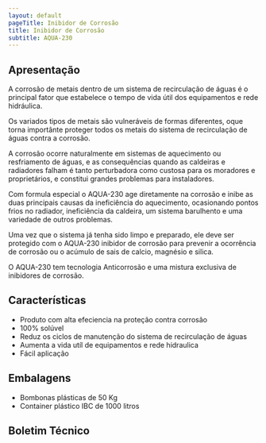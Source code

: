 ```yaml
---
layout: default
pageTitle: Inibidor de Corrosão
title: Inibidor de Corrosão
subtitle: AQUA-230
---
```


## Apresentação

A corrosão de metais dentro de um sistema de recirculação de águas é o principal fator que estabelece o tempo de vida útil dos equipamentos e rede hidráulica.

Os variados tipos de metais são vulneráveis de formas diferentes, oque torna importânte proteger todos os metais do sistema de recirculação de águas contra a corrosão.

A corrosão ocorre naturalmente em sistemas de aquecimento ou resfriamento de águas, e as consequências quando as caldeiras e radiadores falham é tanto perturbadora como custosa para os moradores e proprietários, e constitui grandes problemas para instaladores. 

Com formula especial o AQUA-230 age diretamente na corrosão e inibe as duas principais causas da ineficiência do aquecimento, ocasionando pontos frios no radiador, ineficiência da caldeira, um sistema barulhento e uma variedade de outros problemas.

Uma vez que o sistema já tenha sido limpo e preparado, ele deve ser protegido com o AQUA-230 inibidor de corrosão para prevenir a ocorrência de corrosão ou o acúmulo de sais de calcio, magnésio e silica.

O AQUA-230 tem tecnologia Anticorrosão e uma mistura exclusiva de inibidores de corrosão.

## Características

- Produto com alta efeciencia na proteção contra corrosão
- 100% solúvel
- Reduz os ciclos de manutenção do sistema de recirculação de águas
- Aumenta a vida utíl de equipamentos e rede hidraulica
- Fácil aplicação


## Embalagens

- Bombonas plásticas de 50 Kg
- Container plástico IBC de 1000 litros

## Boletim Técnico
